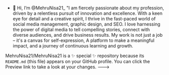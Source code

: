 - 👋 Hi, I’m @MehruNisa21_
"I am fiercely passionate about my profession, driven by a relentless pursuit of innovation and excellence.
 With a keen eye for detail and a creative spirit,
I thrive in the fast-paced world of social media management, graphic design, and SEO.
I love harnessing the power of digital media to tell compelling stories, connect with diverse audiences, and drive business results.
My work is not just a job – it's a canvas for self-expression,
A platform to make a meaningful impact, and a journey of continuous learning and growth.

MehruNisa21/MehruNisa21 is a ✨ special ✨ repository because its `README.md` (this file) appears on your GitHub profile.
You can click the Preview link to take a look at your changes.
--->
